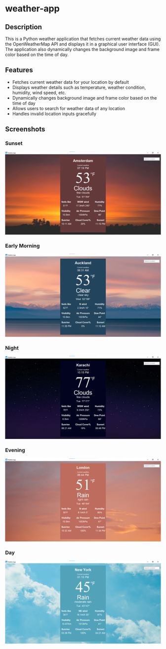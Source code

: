 # weather-app
## Description
This is a Python weather application that fetches current weather data using the OpenWeatherMap API and displays it in a graphical user interface (GUI). The application also dynamically changes the background image and frame color based on the time of day.

## Features
- Fetches current weather data for your location by default
- Displays weather details such as temperature, weather condition, humidity, wind speed, etc.
- Dynamically changes background image and frame color based on the time of day
- Allows users to search for weather data of any location
- Handles invalid location inputs gracefully
  
## Screenshots
### Sunset
![Amsterdam sunset ](https://github.com/Tooba-Farooq/weather-app/blob/main/Screenshots/Amsterdam.png)

### Early Morning
![Auckland Early Morning ](https://github.com/Tooba-Farooq/weather-app/blob/main/Screenshots/Auckland.png)

### Night
![Karachi night](https://github.com/Tooba-Farooq/weather-app/blob/main/Screenshots/Karachi.png)

### Evening
![London Evening](https://github.com/Tooba-Farooq/weather-app/blob/main/Screenshots/London.png)

### Day
![NewYork Day](https://github.com/Tooba-Farooq/weather-app/blob/main/Screenshots/New%20York.png)

